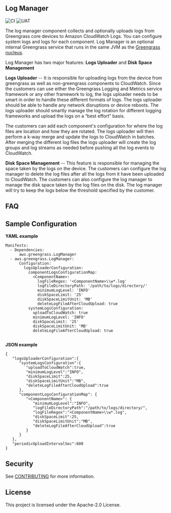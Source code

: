 ## Log Manager
![CI](https://github.com/aws-greengrass/aws-greengrass-log-manager/actions/workflows/maven.yml/badge.svg?branch=main)
![UAT](https://github.com/aws-greengrass/aws-greengrass-log-manager/actions/workflows/uat.yaml/badge.svg?branch=main)


The log manager component collects and optionally uploads logs from Greengrass core devices to Amazon CloudWatch Logs. 
You can configure system logs and logs for each component. Log Manager is an optional internal Greengrass service that runs in the same JVM as the 
[Greengrass nucleus](https://github.com/aws/aws-greengrass-nucleus).

Log Manager has two major features: **Logs Uploader** and **Disk Space Management**
  
**Logs Uploader** --
It is responsible for uploading logs from the device from greengrass as well as non-greengrass components to CloudWatch.
Since the customers can use either the Greengrass Logging and Metrics service framework or any other framework to log, the 
logs uploader needs to be smart in order to handle these different formats of logs. 
The logs uploader should be able to handle any network disruptions or device reboots. The logs uploader should smartly
manage the log rotation for different logging frameworks and upload the logs on a “best effort” basis.
 
The customers can add each component's configuration for where the log files are location and how they are rotated. The
logs uploader will then perform a k-way merge and update the logs to CloudWatch in batches. After merging the different 
log files the logs uploader will create the log groups and log streams as needed before pushing all the log events to
CloudWatch.

**Disk Space Management** --
This feature is responsible for managing the space taken by the logs on the device. The customers can configure the log manager
to delete the log files after all the logs from it have been uploaded to CloudWatch. The customers can also configure
the log manager to manage the disk space taken by the log files on the disk. The log manager will try to keep the logs below
the threshold specified by the customer.

## FAQ

## Sample Configuration
**YAML example**
```
Manifests:
  - Dependencies:
      aws.greengrass.LogManager
  - aws.greengrass.LogManager:
      Configuration:
        logsUploaderConfiguration: 
          componentLogsConfigurationMap:
            <ComponentName>: 
              logFileRegex: '<ComponentName>\\w*.log'
              logFileDirectoryPath: '/path/to/logs/directory/'
              minimumLogLevel: 'INFO'
              diskSpaceLimit: '25'
              diskSpaceLimitUnit: 'MB'
              deleteLogFileAfterCloudUpload: true
          systemLogsConfiguration:
            uploadToCloudWatch: true
            minimumLogLevel: 'INFO'
            diskSpaceLimit: '25'
            diskSpaceLimitUnit: 'MB'
            deleteLogFileAfterCloudUpload: true
        
```

**JSON example**
```
{
   "logsUploaderConfiguration":{
      "systemLogsConfiguration":{
         "uploadToCloudWatch":true,
         "minimumLogLevel":"INFO",
         "diskSpaceLimit":25,
         "diskSpaceLimitUnit":"MB",
         "deleteLogFileAfterCloudUpload":true
      },
      "componentLogsConfigurationMap": {
         "<ComponentName>": {
            "minimumLogLevel":"INFO",
            "logFileDirectoryPath":"/path/to/logs/directory/",
            "logFileRegex":"<ComponentName>\\w*.log",
            "diskSpaceLimit":25,
            "diskSpaceLimitUnit":"MB",
            "deleteLogFileAfterCloudUpload":true
         }
      }
   },
   "periodicUploadIntervalSec":600
}
```
## Security

See [CONTRIBUTING](CONTRIBUTING.md#security-issue-notifications) for more information.

## License

This project is licensed under the Apache-2.0 License.

